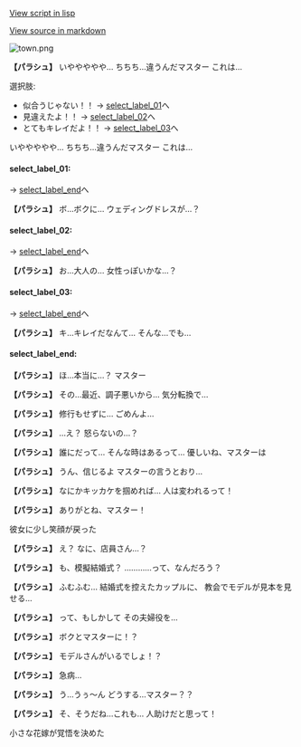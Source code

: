 [View script in lisp](../scripts/20045302.txt)

[View source in markdown](20045302.md)

![town.png](../images/backgrounds/town.png)

**【パラシュ】**
いややややや…
ちちち…違うんだマスター
これは…

選択肢:
- 似合うじゃない！！ → [select_label_01](#select_label_01)へ
- 見違えたよ！！ → [select_label_02](#select_label_02)へ
- とてもキレイだよ！！ → [select_label_03](#select_label_03)へ

いややややや…
ちちち…違うんだマスター
これは…

#### select_label_01:
 → [select_label_end](#select_label_end)へ

**【パラシュ】**
ボ…ボクに…
ウェディングドレスが…？

#### select_label_02:
 → [select_label_end](#select_label_end)へ

**【パラシュ】**
お…大人の…
女性っぽいかな…？

#### select_label_03:
 → [select_label_end](#select_label_end)へ

**【パラシュ】**
キ…キレイだなんて…
そんな…でも…

#### select_label_end:

**【パラシュ】**
ほ…本当に…？
マスター

**【パラシュ】**
その…最近、調子悪いから…
気分転換で…

**【パラシュ】**
修行もせずに…
ごめんよ…

**【パラシュ】**
…え？
怒らないの…？

**【パラシュ】**
誰にだって…
そんな時はあるって…
優しいね、マスターは

**【パラシュ】**
うん、信じるよ
マスターの言うとおり…

**【パラシュ】**
なにかキッカケを掴めれば…
人は変われるって！

**【パラシュ】**
ありがとね、マスター！

彼女に少し笑顔が戻った

**【パラシュ】**
え？
なに、店員さん…？

**【パラシュ】**
も、模擬結婚式？
…………って、なんだろう？

**【パラシュ】**
ふむふむ…
結婚式を控えたカップルに、
教会でモデルが見本を見せる…

**【パラシュ】**
って、もしかして
その夫婦役を…

**【パラシュ】**
ボクとマスターに！？

**【パラシュ】**
モデルさんがいるでしょ！？

**【パラシュ】**
急病…

**【パラシュ】**
う…うぅ～ん
どうする…マスター？？

**【パラシュ】**
そ、そうだね…これも…
人助けだと思って！

小さな花嫁が覚悟を決めた